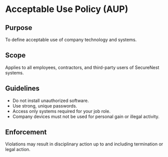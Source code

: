 # Acceptable Use Policy (AUP)

## Purpose
To define acceptable use of company technology and systems.

## Scope
Applies to all employees, contractors, and third-party users of SecureNest systems.

## Guidelines
- Do not install unauthorized software.
- Use strong, unique passwords.
- Access only systems required for your job role.
- Company devices must not be used for personal gain or illegal activity.

## Enforcement
Violations may result in disciplinary action up to and including termination or legal action.
